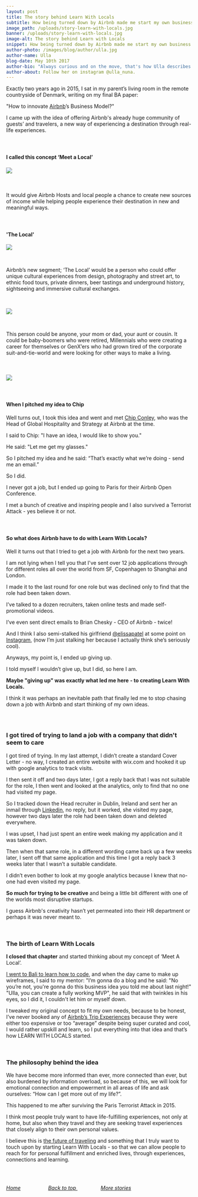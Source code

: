 ```yaml
---
layout: post
title: The story behind Learn With Locals
subtitle: How being turned down by Airbnb made me start my own business
image_path: /uploads/story-learn-with-locals.jpg
banner: /uploads/story-learn-with-locals.jpg
image-alt: The story behind Learn with Locals
snippet: How being turned down by Airbnb made me start my own business.
author-photo: /images/blog/author/ulla.jpg
author-name: Ulla
blog-date: May 10th 2017
author-bio: "Always curious and on the move, that's how Ulla describes herself. She is a passionate traveler and digital nomad and also the founder of Learn With Locals."
author-about: Follow her on instagram @ulla_nuna.
---
```



Exactly two years ago in 2015, I sat in my parent’s living room in the remote countryside of Denmark, writing on my final BA paper:

"How to innovate [Airbnb](https://www.airbnb.com/)’s Business Model?"

I came up with the idea of offering Airbnb's already huge community of guests’ and travelers, a new way of experiencing a destination through real-life experiences.

#### &nbsp;

#### I called this concept ‘Meet a Local’

#### ![](/uploads/versions/meet-a-local---x----1242-1550x---.png)

&nbsp;

It would give Airbnb Hosts and local people a chance to create new sources of income while helping people experience their destination in new and meaningful ways.

#### &nbsp;

#### 'The Local'

![](/uploads/versions/profile-local---x----1263-1540x---.png)

&nbsp;

Airbnb’s new segment; ‘The Local’ would be a person who could offer unique cultural experiences from design, photography and street art, to ethnic food tours, private dinners, beer tastings and underground history, sightseeing and immersive cultural exchanges.

&nbsp;

![](/uploads/versions/the-local---x----1261-1542x---.png)

&nbsp;

This person could be anyone, your mom or dad, your aunt or cousin. It could be baby-boomers who were retired, Millennials who were creating a career for themselves or GenX’ers who had grown tired of the corporate suit-and-tie-world and were looking for other ways to make a living.

&nbsp;

#### ![](/uploads/versions/become-a-local---x----1274-1544x---.png)

#### &nbsp;

#### When I pitched my idea to Chip

Well turns out, I took this idea and went and met [Chip Conley](https://chipconley.com/), who was the Head of Global Hospitality and Strategy at Airbnb at the time.

I said to Chip: "I have an idea, I would like to show you."

He said: "Let me get my glasses."

So I pitched my idea and he said: “That’s exactly what we’re doing - send me an email.”

So I did.

I never got a job, but I ended up going to Paris for their Airbnb Open Conference.

I met a bunch of creative and inspiring people and I also survived a Terrorist Attack - yes believe it or not.

#### &nbsp;

#### So what does Airbnb have to do with Learn With Locals?

Well it turns out that I tried to get a job with Airbnb for the next two years.

I am not lying when I tell you that I've sent over 12 job applications through for different roles all over the world from SF, Copenhagen to Shanghai and London.

I made it to the last round for one role but was declined only to find that the role had been taken down.

I’ve talked to a dozen recruiters, taken online tests and made self-promotional videos.

I’ve even sent direct emails to Brian Chesky - CEO of Airbnb - twice!

And I think I also semi-stalked his girlfriend [@elissapatel](https://www.instagram.com/elissapatel/) at some point on [Instagram](https://www.instagram.com/elissapatel/), (now I’m just stalking her because I actually think she’s seriously cool).

Anyways, my point is, I ended up giving up.

I told myself I wouldn’t give up, but I did, so here I am.

**Maybe "giving up" was exactly what led me here** **- to creating Learn With Locals.**

I think it was perhaps an inevitable path that finally led me to stop chasing down a job with Airbnb and start thinking of my own ideas.

### &nbsp;

### I got tired of trying to land a job with a company that didn't seem to care

I got tired of trying. In my last attempt, I didn’t create a standard Cover Letter - no way, I created an entire website with wix.com and hooked it up with google analytics to track visits.

I then sent it off and two days later, I got a reply back that I was not suitable for the role, I then went and looked at the analytics, only to find that no one had visited my page.

So I tracked down the Head recruiter in Dublin, Ireland and sent her an inmail through [Linkedin](https://www.linkedin.com/), no reply, but it worked, she visited my page, however two days later the role had been taken down and deleted everywhere.

I was upset, I had just spent an entire week making my application and it was taken down.

Then when that same role, in a different wording came back up a few weeks later, I sent off that same application and this time I got a reply back 3 weeks later that I wasn’t a suitable candidate.

I didn’t even bother to look at my google analytics because I knew that no-one had even visited my page.

**So much for trying to be creative** and being a little bit different with one of the worlds most disruptive startups.

I guess Airbnb's creativity hasn’t yet permeated into their HR department or perhaps it was never meant to.

&nbsp;

### The birth of Learn With Locals

**I closed that chapter** and started thinking about my concept of ‘Meet A Local’.

[I went to Bali to learn how to code](/2017/04/10/what-I-learned-from-coding.html), and when the day came to make up wireframes, I said to my mentor: "I’m gonna do a blog and he said: "No you’re not, you're gonna do this business idea you told me about last night!" "Ulla, you can create a fully working MVP", he said that with twinkles in his eyes, so I did it, I couldn't let him or myself down.

I tweaked my original concept to fit my own needs, because to be honest, I’ve never booked any of [Airbnb’s Trip Experiences](https://www.airbnb.com/s/experiences) because they were either too expensive or too “average” despite being super curated and cool, I would rather upskill and learn, so I put everything into that idea and that’s how LEARN WITH LOCALS started.

&nbsp;

### The philosophy behind the idea

We have become more informed than ever, more connected than ever, but also burdened by information overload, so because of this, we will look for emotional connection and empowerment in all areas of life and ask ourselves: “How can I get more out of my life?”.

This happened to me after surviving the Paris Terrorist Attack in 2015.

I think most people truly want to have life-fulfilling experiences, not only at home, but also when they travel and they are seeking travel experiences that closely align to their own personal values.

I believe this is [the future of traveling](/2017/04/28/the-future-of-traveling.html) and something that I truly want to touch upon by starting Learn With Locals - so that we can allow people to reach for for personal fulfillment and enriched lives, through experiences, connections and learning.

##### &nbsp;

###### [Home](/)&nbsp; &nbsp; &nbsp; &nbsp; &nbsp; &nbsp; &nbsp; &nbsp; &nbsp; &nbsp;[Back to top&nbsp;](/2017/05/10/the-story-behind-learn-with-locals.html)&nbsp; &nbsp; &nbsp; &nbsp; &nbsp; &nbsp; &nbsp; &nbsp;&nbsp;[More stories](/blog.html)
